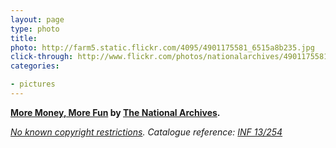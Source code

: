 ```yaml
---
layout: page
type: photo
title: 
photo: http://farm5.static.flickr.com/4095/4901175581_6515a8b235.jpg
click-through: http://www.flickr.com/photos/nationalarchives/4901175581/
categories: 

- pictures
---
```

**[More Money, More Fun](http://www.flickr.com/photos/nationalarchives/4901175581/) by [The National Archives](http://www.flickr.com/photos/nationalarchives/).**

_[No known copyright restrictions](http://www.nationalarchives.gov.uk/legal/copyright.htm#flickr). Catalogue reference:  [INF 13/254](http://www.nationalarchives.gov.uk/catalogue/displaycataloguedetails.asp?CATLN=6&CATID=1978479&SearchInit=4&SearchType=6&CATREF=inf+13/254)_
